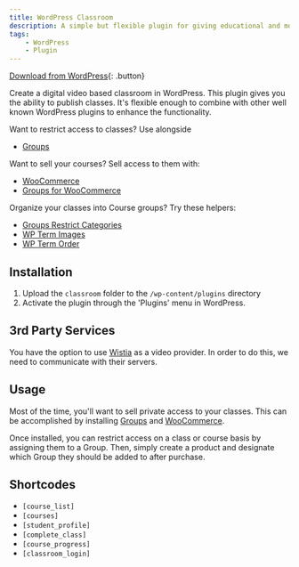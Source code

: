 ```yaml
---
title: WordPress Classroom
description: A simple but flexible plugin for giving educational and monetizable functionality to your WordPress installation.
tags:
    - WordPress
    - Plugin
---
```


[Download from WordPress](https://wordpress.org/plugins/classroom/){: .button}

Create a digital video based classroom in WordPress. This plugin gives you the ability to publish classes. It's flexible enough to combine with other well known WordPress plugins to enhance the functionality.

Want to restrict access to classes? Use alongside
- [Groups](https://en-ca.wordpress.org/plugins/groups/)

Want to sell your courses? Sell access to them with:
- [WooCommerce](https://en-ca.wordpress.org/plugins/woocommerce/)
- [Groups for WooCommerce](https://woocommerce.com/products/groups-woocommerce/)

Organize your classes into Course groups? Try these helpers:
- [Groups Restrict Categories](https://www.itthinx.com/plugins/groups-restrict-categories/)
- [WP Term Images](https://wordpress.org/plugins/wp-term-images/)
- [WP Term Order](https://wordpress.org/plugins/wp-term-order/)


## Installation

1. Upload the `classroom` folder to the `/wp-content/plugins` directory
2. Activate the plugin through the 'Plugins' menu in WordPress.

## 3rd Party Services

You have the option to use [Wistia](https://wistia.com) as a video provider. In order to do this, we need to communicate with their servers.

## Usage

Most of the time, you'll want to sell private access to your classes. This can be accomplished by installing [Groups](https://en-ca.wordpress.org/plugins/groups/) and [WooCommerce](https://en-ca.wordpress.org/plugins/woocommerce/).

Once installed, you can restrict access on a class or course basis by assigning them to a Group. Then, simply create a product and designate which Group they should be added to after purchase.

## Shortcodes
- `[course_list]`
- `[courses]`
- `[student_profile]`
- `[complete_class]`
- `[course_progress]`
- `[classroom_login]`

